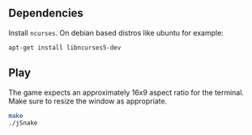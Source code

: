 
## Dependencies

Install `ncurses`. On debian based distros like ubuntu for example:

```bash
apt-get install libncurses5-dev
```

## Play

The game expects an approximately 16x9 aspect ratio for the terminal. Make sure to resize the window as appropriate.

```bash
make
./jSnake
```